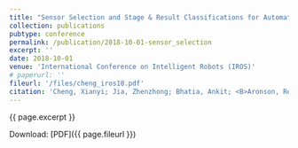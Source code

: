 ```yaml
---
title: "Sensor Selection and Stage & Result Classifications for Automated Miniature Screwdriving"
collection: publications
pubtype: conference
permalink: /publication/2018-10-01-sensor_selection
excerpt: ''
date: 2018-10-01
venue: 'International Conference on Intelligent Robots (IROS)'
# paperurl: ''
fileurl: '/files/cheng_iros18.pdf'
citation: 'Cheng, Xianyi; Jia, Zhenzhong; Bhatia, Ankit; <B>Aronson, Reuben M.</b>, and Mason, Matthew T. (2018) "Sensor Selection and Stage & Result Classifications for Automated Miniature Screwdriving." <i>International Conference on Intelligent Robots (IROS)</i>'
---
```

{{ page.excerpt }}

Download: [PDF]({{ page.fileurl }})

